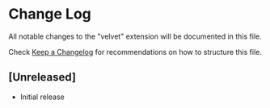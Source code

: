 # Change Log

All notable changes to the "velvet" extension will be documented in this file.

Check [Keep a Changelog](http://keepachangelog.com/) for recommendations on how to structure this file.

## [Unreleased]

- Initial release
